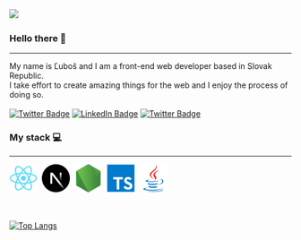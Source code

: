 
<img src='https://gamingvisuals.com/wp-content/uploads/2021/11/6-min-1024x341.jpg'/>

### Hello there 👋
<hr/>
My name is Ľuboš and I am a front-end web developer based in Slovak Republic. <br/>
I take effort to create amazing things for the web and I enjoy the process of doing so.

<br/>
<br/>
<div>
  <a href='https://twitter.com/LGarancovsky' target='_blank'><img src="https://img.shields.io/badge/Twitter-white?style=for-the-badge&logo=twitter&logoColor=blue" alt="Twitter Badge"/></a>
  <a href='www.linkedin.com/in/lubos-garancovsky'  target='_blank'><img src="https://img.shields.io/badge/LinkedIn-blue?style=for-the-badge&logo=linkedin&logoColor=white" alt="LinkedIn Badge"/></a>
  <a href='https://lubosgarancovsky.github.io/Portfolio-old'  target='_blank'><img src="https://img.shields.io/badge/Portfolio-red?style=for-the-badge&logo=GitHub&logoColor=white" alt="Twitter Badge"/></a>
</div>


### My stack 💻
<hr/>

<div>
  <img src="https://github.com/devicons/devicon/blob/master/icons/react/react-original.svg" title="react" alt="react" width="50" height="50"/>&nbsp;
  <img src="https://github.com/devicons/devicon/blob/master/icons/nextjs/nextjs-original.svg" title="nextjs" alt="nextjs" width="50" height="50"/>&nbsp;
  <img src="https://github.com/devicons/devicon/blob/master/icons/nodejs/nodejs-original.svg" title="nodejs" alt="nodejs" width="50" height="50"/>&nbsp;
  <img src="https://github.com/devicons/devicon/blob/master/icons/typescript/typescript-original.svg" title="typescript" alt="typescript" width="50" height="50"/>&nbsp;
  <img src="https://github.com/devicons/devicon/blob/master/icons/java/java-original.svg" title="Java" alt="Java" width="50" height="50"/>&nbsp;
</div>

<br/>
<br/>

[![Top Langs](https://github-readme-stats.vercel.app/api/top-langs/?username=lubosgarancovsky&theme=radical&layout=compact)](https://github.com/anuraghazra/github-readme-stats)
